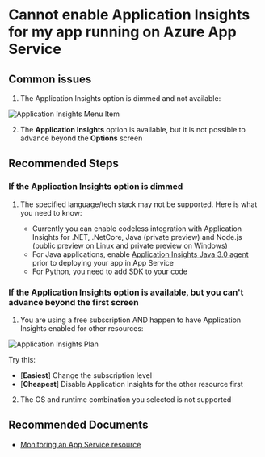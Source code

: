 <properties
    pageTitle="Can't enable Application Insights for applications running on Azure App Service"
    description="Enabling troubleshooting of Application Insights monitoring apps hosted on Azure App Services"
    service="microsoft.insights"
    resource="components"
    authors="MS-jgol"
    ms.author="jgol"
    articleId="insights_appservice"
    displayOrder="99"
    selfHelpType="generic"
    cloudEnvironments="public,fairfax,mooncake,usnat,ussec"
    productPesIds="15693" 
    supportTopicIds="32729619"
    ownershipId="AzureMonitoring_ApplicationInsights"
/>

<!-- appinsights-enable-platform-appservice -->
# **Cannot enable Application Insights for my app running on Azure App Service**

## Common issues

1. The Application Insights option is dimmed and not available:

![Application Insights Menu Item](https://docs.microsoft.com/azure/azure-monitor/app/media/troubleshoot/data-collection/appinsights-disabled.png)

2. The **Application Insights** option is available, but it is not possible to advance beyond the **Options** screen


## **Recommended Steps**

### **If the Application Insights option is dimmed**

1. The specified language/tech stack may not be supported. Here is what you need to know: 

    * Currently you can enable codeless integration with Application Insights for .NET, .NetCore, Java (private preview) and Node.js (public preview on Linux and private preview on Windows)
    * For Java applications, enable [Application Insights Java 3.0 agent](https://docs.microsoft.com/azure/azure-monitor/app/java-in-process-agent) prior to deploying your app in App Service
    * For Python, you need to add SDK to your code

### **If the Application Insights option is available, but you can't advance beyond the first screen**

1. You are using a free subscription AND happen to have Application Insights enabled for other resources: 

![Application Insights Plan](https://docs.microsoft.com/azure/azure-monitor/app/media/troubleshoot/data-collection/appinsights-plan.png) 

Try this:

* [**Easiest**] Change the subscription level
* [**Cheapest**] Disable Application Insights for the other resource first

2. The OS and runtime combination you selected is not supported

## **Recommended Documents**

* [Monitoring an App Service resource](https://docs.microsoft.com/azure/azure-monitor/app/azure-web-apps)

<!-- To do: add a link to supported languages/frameworks/features when the doc is fixed!! -->
